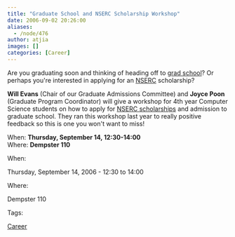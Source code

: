 ```yaml
---
title: "Graduate School and NSERC Scholarship Workshop"
date: 2006-09-02 20:26:00
aliases:
  - /node/476
author: atjia
images: []
categories: [Career]
---
```


Are you graduating soon and thinking of heading off to [grad school](http://www.phdcomics.com/)? Or perhaps you're interested in applying for an [NSERC](http://www.nserc-crsng.gc.ca/) scholarship?

**Will Evans** (Chair of our Graduate Admissions Committee) and **Joyce Poon** (Graduate Program Coordinator) will give a workshop for 4th year Computer Science students on how to apply for [NSERC scholarships](http://www.nserc-crsng.gc.ca/sf_e.asp?nav=sfnav&lbi=pg) and admission to graduate school. They ran this workshop last year to really positive feedback so this is one you won't want to miss!

When: **Thursday, September 14, 12:30-14:00** \
Where: **Dempster 110**

When:

Thursday, September 14, 2006 - 12:30 to 14:00

Where:

Dempster 110

Tags:

[Career](/career)
